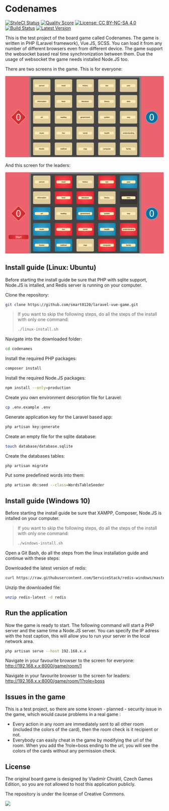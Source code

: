 
# Codenames

[![StyleCI Status](https://styleci.io/repos/81387001/shield)](https://styleci.io/repos/81387001)
[![Quality Score](https://img.shields.io/scrutinizer/g/ivanszkypeter/codenames.svg?style=flat-square)](https://scrutinizer-ci.com/g/ivanszkypeter/codenames/)
[![License: CC BY-NC-SA 4.0](https://img.shields.io/badge/License-CC%20BY--NC--SA%204.0-green.svg?style=flat-square)](http://creativecommons.org/licenses/by-nc-sa/4.0/)
[![Build Status](https://travis-ci.org/ivanszkypeter/codenames.svg?branch=master)](https://travis-ci.org/ivanszkypeter/codenames)
[![Latest Version](https://img.shields.io/github/release/ivanszkypeter/codenames.svg?style=flat-square)](https://github.com/ivanszkypeter/codenames/releases)

This is the test project of the board game called Codenames. The game is written in PHP (Laravel framework), Vue.JS, SCSS. You can load it from any number of different browsers even from different device. The game support the websocket based real time synchronization between them. Due the usage of websocket the game needs installed Node.JS too.
 
There are two screens in the game. This is for everyone: 
 
![Screen for everyone](https://raw.githubusercontent.com/ivanszkypeter/codenames/master/resources/assets/img/1.png)

And this screen for the leaders:

![Screen for the leaders](https://raw.githubusercontent.com/ivanszkypeter/codenames/master/resources/assets/img/2.png)

## Install guide (Linux: Ubuntu)

Before starting the install guide be sure that PHP with sqlite support, Node.JS is intalled, and Redis server is running on your computer.

Clone the repository:
```sh
git clone https://github.com/smart0120/laravel-vue-game.git
```

> If you want to skip the following steps, do all the steps of the install with only one command:
> ```sh
> ./linux-install.sh
> ```

Navigate into the downloaded folder:
```sh
cd codenames
```
Install the required PHP packages:
```sh
composer install
```
Install the required Node.JS packages:
```sh
npm install --only=production
```
Create you own environment description file for Laravel:
```sh
cp .env.example .env
```
Generate application key for the Laravel based app:
```sh
php artisan key:generate 
```
Create an empty file for the sqlite database:
```sh
touch database/database.sqlite
```
Create the databases tables:
```sh
php artisan migrate
```
Put some predefined words into them:
```sh
php artisan db:seed --class=WordsTableSeeder
```

## Install guide (Windows 10)

Before starting the install guide be sure that XAMPP, Composer, Node.JS is intalled on your computer.

> If you want to skip the following steps, do all the steps of the install with only one command:
> ```sh
> ./windows-install.sh
> ```

Open a Git Bash, do all the steps from the linux installation guide and continue with these steps:

Downloaded the latest version of redis:

```sh
curl https://raw.githubusercontent.com/ServiceStack/redis-windows/master/downloads/redis-latest.zip > redis-latest.zip
```

Unzip the downloaded file:

```sh
unzip redis-latest -d redis
```

## Run the application

Now the game is ready to start. The following command will start a PHP server and the same time a Node.JS server. You can specify the IP adress with the host caption, this will allow you to run your server in the local network area.
```sh
php artisan serve --host 192.168.x.x
```

Navigate in your favourite browser to the screen for everyone: http://192.168.x.x:8000/game/room/1

Navigate in your favourite browser to the screen for leaders: http://192.168.x.x:8000/game/room/1?role=boss


## Issues in the game

This is a test project, so there are some known - planned - security issue in the game, which would cause problems in a real game :

- Every action in any room are immediately sent to all other room (included the colors of the card), then the room check is it recipient or not.
- Everybody can easily cheat in the game by modifying the url of the room. When you add the ?role=boss ending to the url, you will see the colors of the cards without any permission check. 

## License

The original board game is designed by Vladimír Chvátil, Czech Games Edition, so you are not allowed to host this application publicly. 

The repository is under the license of Creative Commons. 

<a href="https://creativecommons.org/licenses/by-nc-sa/4.0/"><img src="https://licensebuttons.net/l/by-nc-sa/3.0/88x31.png" /></a>
